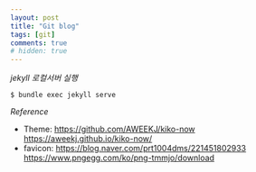 ```yaml
---
layout: post
title: "Git blog"
tags: [git]
comments: true
# hidden: true
---
```

*jekyll 로컬서버 실행*
```
$ bundle exec jekyll serve
```

*Reference*
* Theme:
https://github.com/AWEEKJ/kiko-now
https://aweekj.github.io/kiko-now/
* favicon:
https://blog.naver.com/prt1004dms/221451802933
https://www.pngegg.com/ko/png-tmmjo/download